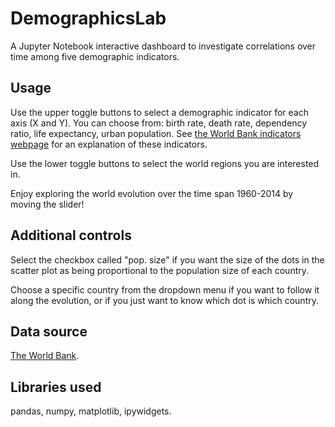 DemographicsLab
===============

A Jupyter Notebook interactive dashboard to investigate correlations over time among five demographic indicators.

Usage
-----

Use the upper toggle buttons to select a demographic indicator for each axis (X and Y). You can choose from: birth rate, death rate, dependency ratio, life expectancy, urban population. See [the World Bank indicators webpage][] for an explanation of these indicators.

Use the lower toggle buttons to select the world regions you are interested in.

Enjoy exploring the world evolution over the time span 1960-2014 by moving the slider!

Additional controls
-------------------

Select the checkbox called "pop. size" if you want the size of the dots in the scatter plot as being proportional to the population size of each country.

Choose a specific country from the dropdown menu if you want to follow it along the evolution, or if you just want to know which dot is which country.

Data source
-----------

[The World Bank].

Libraries used
--------------

pandas, numpy, matplotlib, ipywidgets.

[the World Bank indicators webpage]: http://data.worldbank.org/indicator
[The World Bank]: http://data.worldbank.org
